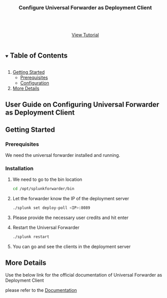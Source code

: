 

<p align="center">
  <h3 align="center">Configure Universal Forwarder as Deployment Client</h3>

   <p align="center">
    <br />
    <br />
    <br />
    <a href="https://youtu.be/A9kiXzU6kfk">View Tutorial</a>
  </p>
</p>




<!-- TABLE OF CONTENTS -->
<details open="open">
  <summary><h2 style="display: inline-block">Table of Contents</h2></summary>
  <ol>
    <li>
      <a href="#getting-started">Getting Started</a>
      <ul>
        <li><a href="#prerequisites">Prerequisites</a></li>
        <li><a href="#installation">Configuration</a></li>
      </ul>
    </li>
    <li><a href="#More Details">More Details</a></li>
  </ol>
</details>



<!-- ABOUT THE PROJECT -->
## User Guide on Configuring Universal Forwarder as Deployment Client


<!-- GETTING STARTED -->
## Getting Started

### Prerequisites

We need the universal forwarder installed and running.

### Installation

1. We need to go to the bin location
   ```sh
   cd /opt/splunkforwarder/bin
   ```
2. Let the forwarder know the IP of the deployment server
   ```sh
   ./splunk set deploy-poll <IP>:8089
   ```
3. Please provide the necessary user credits and hit enter

4. Restart the Universal Forwarder 
   ```sh
   ./splunk restart
   ```
5. You can go and see the clients in the deployment server 


<!-- USAGE EXAMPLES -->
## More Details

Use the below link for the official documentation of Universal Forwarder as Deployment Client

 please refer to the [Documentation](https://www.splunk.com/en_us/blog/platform/adding-a-deployment-server-forwarder-management-to-a-new-or-existing-splunk-cloud-or-splunk-enterprise-deployment.html)





